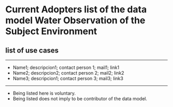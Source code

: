 # Current Adopters list of the data model Water Observation of the Subject Environment

## list of use cases
___
- Name1; descripcion1; contact person 1; mail1; link1
- Name2; descripcion2; contact person 2; mail2; link2
- Name3; descripcion1; contact person 3; mail3; link3
___
* Being listed here is voluntary. 
* Being listed does not imply to be contributor of the data model.
